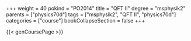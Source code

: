 +++
weight = 40
pokind = "PO2014"
title = "QFT II"
degree = "msphysik2"
parents = ["physics70d"]
tags = ["msphysik2", "QFT II", "physics70d"]
categories = ["course"]
bookCollapseSection = false
+++

{{< genCoursePage >}}
